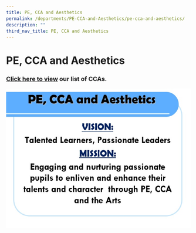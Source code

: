 ```yaml
---
title: PE, CCA and Aesthetics
permalink: /departments/PE-CCA-and-Aesthetics/pe-cca-and-aesthetics/
description: ""
third_nav_title: PE, CCA and Aesthetics
---
```

# PE, CCA and Aesthetics

### [Click here to view](/cca/art-expression-club/) our list of CCAs.

![](/images/Departments/PE,%20CCA%20and%20Aesthetics/PE%20main%20page.jpg)